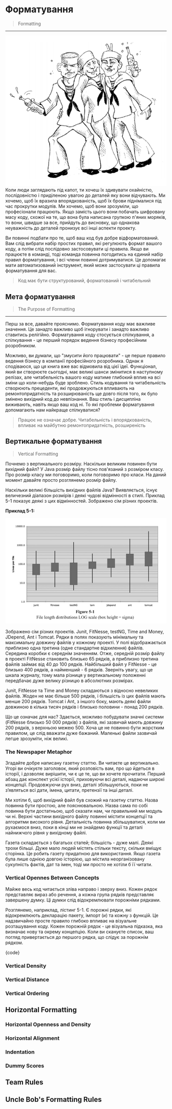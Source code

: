 # Форматування

> Formatting
----

![Пяненькі моряки](../05_formatting/images/drunken-sailors.png "Пяненькі моряки")
Коли люди заглядають під капот, ти хочеш їх здивувати охайністю, послідовністю і приділеною увагою до деталей яку вони відчувають. Ми хочемо, щоб їх вразила впорядкованість, щоб їх брови піднімалися під час прокрутки модулів. Ми хочемо, щоб вони зрозуміли, що професіонали працюють.
Якщо замість цього вони побачать шифровану масу коду, схожої на те, що вона була написана групкою п'яних моряків, то вони, швидше за все, прийдуть до висновку, що однакова неуважність до деталей пронизує всі інші аспекти проекту.

Ви повинні подбати про те, щоб ваш код був добре відформатований. Вам слід вибрати набір простих правил, які регулюють формат вашого коду, а потім слід послідовно застосовувати ці правила. Якщо ви працюєте в команді, тоді команда повинна погодитись на єдиний набір правил форматування, і всі члени повинні дотримуватися. Це допомагає мати автоматизований інструмент, який може застосувати ці правила форматування для вас.

> Код має бути структурований, форматований і читабельний

## Мета форматування

> The Purpose of Formatting
----

Перш за все, давайте прояснимо. Форматування коду має важливе значення. Це занадто важливо щоб ігнорувати і занадто важливо ставитись релігійно. Форматування коду стосується спілкування, а спілкування - це перший порядок ведення бізнесу професійним розробником.

Можливо, ви думали, що "змусити його працювати" - це перше правило ведення бізнесу в компанії професійного розробника. Однак я сподіваюся, що ця книга вже вас відмовила від цієї ідеї. Функціонал, який ви створюєте сьогодні, має великі шанси змінитися в наступному релізах, але читабельність вашого коду матиме глибокий вплив на всі зміни що коли-небудь буде зроблено. Стиль кодування та читабельність створюють прецеденти, які продовжуються впливають на ремонтопридатність та розширюваність ще довго після того, як було змінено вихідний код до невпізнання. Ваш стиль і дисципліна виживають, навіть якщо ваш код ні.
То які проблеми форматування допомагають нам найкраще спілкуватися?

> Працює не означає добре. Читабельність і впорядкованість, впливає на майбутню ремонтопридатність, розширеність

## Вертикальне форматування

> Vertical Formatting

Почнемо з вертикального розміру. Наскільки великим повинен бути вихідний файл? У Java розмір файлу тісно пов'язаний з розміром класу. Про розмір класу ми поговоримо, коли поговоримо про класи. На даний момент давайте просто розглянемо розмір файлу.

Наскільки великі більшість вихідних файлів Java? Виявляється, існує величезний діапазон розмірів і деякі чудові відмінності в стилі. Приклад 5-1 показує деякі з цих відмінностей. Зображено сім різних проектів.

**Приклад 5-1:**

![Конкретна точка](../05_formatting/images/example-5-1.png "Конкретна точка")

Зображено сім різних проектів. Junit, FitNesse, testNG, Time and Money, JDepend, Ant і Tomcat. Рядки в полях показують мінімальну та максимальну довжину файлів у кожному проекті. У полі відображається приблизно одна третина (одне стандартне відхилення) файлів. Середина коробки є середнім значенням. Отже, середній розмір файлу в проекті FitNesse становить близько 65 рядків, а приблизно третина файлів займає від 40 до 100 рядків. Найбільший файл у FitNesse - це близько 400 рядків, а найменший - 6 рядків.
Зверніть увагу, що це шкала журналу, тому мала різниця у вертикальному положенні передбачає дуже велику різницю в абсолютних розмірах.

Junit, FitNesse та Time and Money складаються з відносно невеликих файлів. Жоден не має більше 500 рядків, і більшість із цих файлів мають менше 200 рядків. Tomcat і Ant, з іншого боку, мають деякі файли довжиною в кілька тисяч рядків і близько половини - понад 200 рядків.

Що це означає для нас? Здається, можливо побудувати значні системи (FitNesse близько 50 000 рядків) з файлів, які зазвичай мають довжину 200 рядків, з верхньою межею 500. Хоча це не повинно бути жорстким правилом, це слід вважати дуже бажаний. Маленькі файли зазвичай легше зрозуміти, ніж великі.

### The Newspaper Metaphor

Згадайте добре написану газетну статтю. Ви читаєте це вертикально. Угорі ви очікуєте заголовок, який розповість вам, про що йдеться в історії, і дозволяє вирішити, чи є це те, що ви хочете прочитати. Перший абзац дає конспект усієї історії, приховуючи всі деталі, надаючи широкі концепції. Продовжуючи рух вниз, деталі збільшуються, поки не з’являться всі дати, імена, цитати, претензії та інші деталі.

Ми хотіли б, щоб вихідний файл був схожий на газетну статтю. Назва повинна бути простою, але пояснювальною. Назва сама по собі повинна бути достатньою, щоб сказати нам, чи правильний ми модуль чи ні. Верхні частини вихідного файлу повинні містити концепції та алгоритми високого рівня. Детальність повинна збільшуватися, коли ми рухаємося вниз, поки в кінці ми не знайдемо функції та деталі найнижчого рівня у вихідному файлі.

Газета складається з багатьох статей; більшість - дуже малі. Деякі трохи більші. Дуже мало людей містять стільки тексту, скільки вміщує сторінка. Це робить газету придатною для використання. Якщо
газета була лише однією довгою історією, що містила неорганізовану сукупність фактів, дат та імен, тоді ми просто не хотіли б її читати.

### Vertical Opennes Between Concepts

Майже весь код читається зліва направо і зверху вниз. Кожен рядок представляє вираз або речення, а кожна група рядків представляє завершену думку. Ці думки слід відокремлювати порожніми рядками.

Розглянемо, наприклад, лістинг 5-1. Є порожні рядки, які відокремлюють декларацію пакету, імпорт (и) та кожну з функцій. Це надзвичайно просте правило глибоко впливає на візуальне розташування коду. Кожен порожній рядок - це візуальна підказка, яка визначає нову та окрему концепцію. Коли ви скануєте список, ваш погляд привертається до першого рядка, що слідує за порожнім рядком.

{code}


### Vertical Density

### Vertical Distance

### Vertical Ordering

## Horizontal Formatting

### Horizontal Openness and Density

### Horizontal Alignment

### Indentation

### Dummy Scores

## Team Rules

## Uncle Bob's Formatting Rules